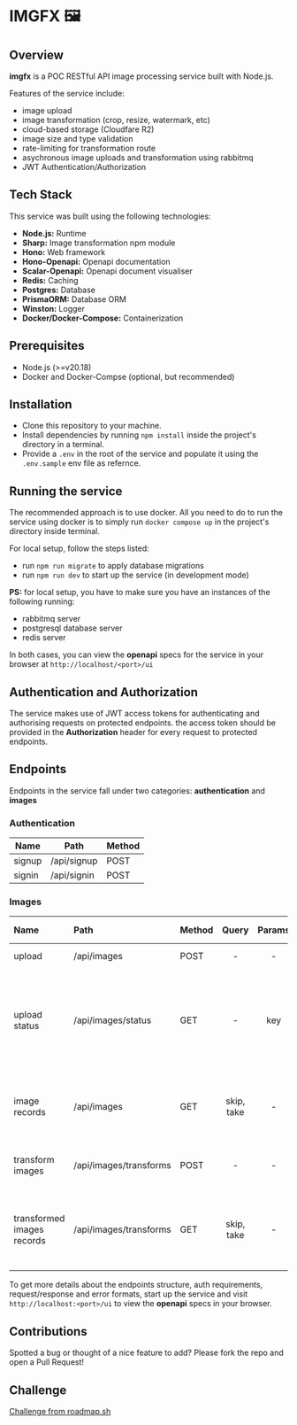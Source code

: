 # IMGFX 🖼️

## Overview

**imgfx** is a POC RESTful API image processing service built with Node.js.

Features of the service include:

- image upload
- image transformation (crop, resize, watermark, etc)
- cloud-based storage (Cloudfare R2)
- image size and type validation
- rate-limiting for transformation route
- asychronous image uploads and transformation using rabbitmq
- JWT Authentication/Authorization

## Tech Stack

This service was built using the following technologies:

- **Node.js:** Runtime
- **Sharp:** Image transformation npm module
- **Hono:** Web framework
- **Hono-Openapi:** Openapi documentation
- **Scalar-Openapi:** Openapi document visualiser
- **Redis:** Caching
- **Postgres:** Database
- **PrismaORM:** Database ORM
- **Winston:** Logger
- **Docker/Docker-Compose:** Containerization

## Prerequisites

- Node.js (>=v20.18)
- Docker and Docker-Compse (optional, but recommended)

## Installation

- Clone this repository to your machine.
- Install dependencies by running `npm install` inside the project's directory in a terminal.
- Provide a `.env` in the root of the service and populate it using the `.env.sample` env file as refernce.

## Running the service

The recommended approach is to use docker. All you need to do to run the service using docker is to simply run `docker compose up` in the project's directory inside terminal.

For local setup, follow the steps listed:

- run `npm run migrate` to apply database migrations
- run `npm run dev` to start up the service (in development mode)

**PS:** for local setup, you have to make sure you have an instances of the following running:

- rabbitmq server
- postgresql database server
- redis server

In both cases, you can view the **openapi** specs for the service in your browser at `http://localhost/<port>/ui`

## Authentication and Authorization

The service makes use of JWT access tokens for authenticating and authorising requests on protected endpoints.
the access token should be provided in the **Authorization** header for every request to protected endpoints.

## Endpoints

Endpoints in the service fall under two categories: **authentication** and **images**

### Authentication

| Name   | Path        | Method |
| ------ | ----------- | :----- |
| signup | /api/signup | POST   |
| signin | /api/signin | POST   |

### Images

| Name                       | Path                   | Method |   Query    | Params | Requires Authentication | Description                                                                  |
| :------------------------- | :--------------------- | :----- | :--------: | :----: | :---------------------: | ---------------------------------------------------------------------------- |
| upload                     | /api/images            | POST   |     -      |   -    |           yes           | upload an image                                                              |
| upload status              | /api/images/status     | GET    |     -      |  key   |           yes           | check an image upload status(key was provided during upload and is required) |
| image records              | /api/images            | GET    | skip, take |   -    |           yes           | get a list of image records (skip and take are paginators)                   |
| transform images           | /api/images/transforms | POST   |     -      |   -    |           yes           | transform an already uploaded image                                          |
| transformed images records | /api/images/transforms | GET    | skip, take |   -    |           yes           | get a list of transformed image records (skip and take are paginators)       |

To get more details about the endpoints structure, auth requirements, request/response and error formats, start up the service and visit `http://localhost:<port>/ui` to view the **openapi** specs in your browser.

## Contributions

Spotted a bug or thought of a nice feature to add? Please fork the repo and open a Pull Request!

## Challenge
[Challenge from roadmap.sh](https://roadmap.sh/projects/image-processing-service)
